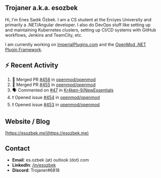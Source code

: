 ##  Trojaner a.k.a. esozbek
Hi, I'm Enes Sadık Özbek. I am a CS student at the Erciyes University and primarily a .NET/Angular developer. I also do DevOps stuff like setting up and maintaining Kubernetes clusters, setting up CI/CD systems with GitHub workflows, Jenkins and TeamCity, etc.

I am currently working on [ImperialPlugins.com](https://imperialplugins.com) and the [OpenMod .NET Plugin Framework](https://github.com/openmod/openmod). 

## :zap: Recent Activity

<!--START_SECTION:activity-->
1. 🎉 Merged PR [#458](https://github.com/openmod/openmod/pull/458) in [openmod/openmod](https://github.com/openmod/openmod)
2. 🎉 Merged PR [#455](https://github.com/openmod/openmod/pull/455) in [openmod/openmod](https://github.com/openmod/openmod)
3. 🗣 Commented on [#47](https://github.com/Kr4ken-9/NewEssentials/issues/47) in [Kr4ken-9/NewEssentials](https://github.com/Kr4ken-9/NewEssentials)
4. ❗️ Opened issue [#454](https://github.com/openmod/openmod/issues/454) in [openmod/openmod](https://github.com/openmod/openmod)
5. ❗️ Opened issue [#453](https://github.com/openmod/openmod/issues/453) in [openmod/openmod](https://github.com/openmod/openmod)
<!--END_SECTION:activity-->

## Website / Blog
[https://esozbek.me](https://esozbek.me)

## Contact
- **Email**: es.ozbek (at) outlook (dot) com
- **LinkedIn**: [/in/esozbek](https://linkedin.com/in/esozbek)
- **Discord**: Trojaner#6818

